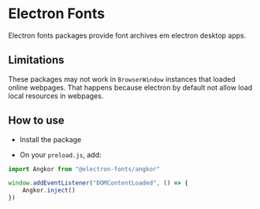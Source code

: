 # Electron Fonts

Electron fonts packages provide font archives em electron desktop apps.

## Limitations

These packages may not work in `BrowserWindow` instances that loaded online webpages. That happens because electron by default not allow load local resources in webpages.

## How to use

* Install the package

* On your `preload.js`, add:

```ts
import Angkor from "@electron-fonts/angkor"

window.addEventListener("DOMContentLoaded", () => {
    Angkor.inject()
})
```
